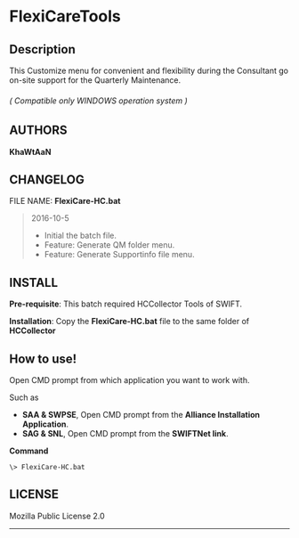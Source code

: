 
**FlexiCareTools**
===================

Description
------
This Customize menu for convenient and flexibility during the Consultant go on-site support for the Quarterly Maintenance.
###### ( Compatible only WINDOWS operation system )


AUTHORS
-------
**KhaWtAaN**


CHANGELOG
---------
FILE NAME: **FlexiCare-HC.bat**
> 2016-10-5
> * Initial the batch file.
> * Feature: Generate QM folder menu.
> * Feature: Generate Supportinfo file menu.


INSTALL
-------
**Pre-requisite**: This batch required HCCollector Tools of SWIFT.

**Installation**: Copy the **FlexiCare-HC.bat** file to the same folder of **HCCollector**


How to use!
-------
Open CMD prompt from which application you want to work with.

Such as 
* **SAA & SWPSE**, Open CMD prompt from the **Alliance Installation Application**.
* **SAG & SNL**, Open CMD prompt from the **SWIFTNet link**.

**Command**
``` 
\> FlexiCare-HC.bat
```

LICENSE
-------
Mozilla Public License 2.0


----------
